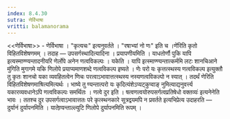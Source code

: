 ```yaml
---
index: 8.4.30
sutra: णेर्विभाषा
vritti: balamanorama
---
```


<<णेर्विभाषा>> - णेर्विभाषा । "कृत्यचः" इत्यनुवर्तते । "रषाभ्यां नो णः" इति च ।णे॑रिति कृतो विहितविशेषणमम् । तदाह —  उपसर्गस्थादित्यादिना । प्रयापणीयमिति । याधतोर्णौ पुकि यापि इत्यस्माण्ण्यन्तादनीयरि णेर्लोपे अनेन णत्वविकल्पः । यकेति । यापि इत्स्माण्ण्यन्तात्कर्ममि लटः शानचिआने मु॑गिति मुगागमे यकि णिलोपे प्रयाप्यमाणशब्दे णत्वविकल्प इष्यते । णेः परो यः कृत्तत्स्थस्य णत्वविकल्प इत्युक्तौ तु कृतः शानचो यका व्यवहितत्वेन णिचः परत्वाऽभावात्तत्स्थस्य नस्यणत्वविकल्पो न स्यात् । तदर्थं णेरिति विहितविशेषणमाश्रित्यमित्यर्थः । भाष्ये तु ण्यन्तात्परो यः कृदित्यंशेऽप्यट्कुप्वाङ् नुमित्याद्यनुवर्त्त्य यकारव्यवधानेऽपि णत्वविकल्पः समर्थितः । णत्वे दुर इति । षत्वणत्वयोरुपसर्गत्वप्रतिषेधो वक्तव्यः॑ इत्यनेनेति भावः । ततश्च दुर उपसर्गत्वाऽभावात्ततः परे कृत्स्थनकारे सूत्रद्वयमपि न प्रवर्तते इत्यभिप्रेत्य उदाहरति —  दुर्यानं दुर्यापनमिति । यातेण्र्यन्ताल्ल्युटि णिलोपे दुर्यापनमिति रूपम् । 